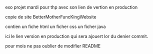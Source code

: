 exo projet mardi pour thp avec son lien  de vertion en production

copie de site BetterMotherFuncKingWebsite

contien un fiche html un ficher css un ficher java

ici le lien version en production qui sera ajouert lor du denier commit.

pour mois ne pas oublier de modifier README 
